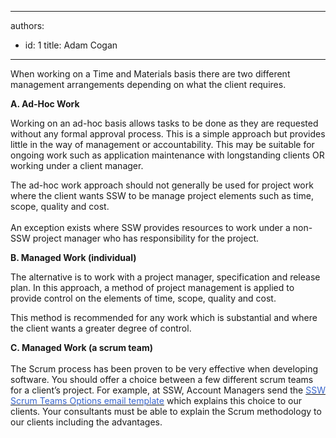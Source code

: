

---
authors:
  - id: 1
    title: Adam Cogan
---




<span class='intro'> When working on a Time and Materials basis there are two different management arrangements depending on what the client requires.  </span>

<p><b>A. Ad-Hoc Work</b> </p>
<p>Working on an ad-hoc basis allows tasks to be done as they are requested without any formal approval process. This is a simple approach but provides little in the way of management or accountability. This may be suitable for ongoing work such as application maintenance with longstanding clients OR working under a client manager.</p>
<p>The ad-hoc work approach should not generally be used for project work where the client wants SSW to be manage project elements such as time, scope, quality and cost. <br><br>An exception exists where SSW provides resources to work under a non-SSW project manager who has responsibility for the project. </p>
<p><b>B. Managed Work (individual)</b></p>
<p>The alternative is to work with a project manager, specification and release plan. In this approach, a method of project management is applied to provide control on the elements of time, scope, quality and cost. </p>
<p>This method is recommended for any work which is substantial and where the client wants a greater degree of control.</p>
<div><b>C. Managed Work (a scrum team)</b></div>
<div><strong></strong>&#160;</div>
<div>The Scrum process has been proven to be very effective when developing software. You should offer a choice between a few different scrum teams for a client’s project. For example, at SSW, Account Managers send the <a href="http&#58;//www.ssw.com.au/SSW/Standards/Rules/Files/ScrumTeamsOptionEmailTemplate.docx"><font color="#3a66cc">SSW Scrum Teams Options email template</font></a> which explains this choice to our clients. Your consultants must be able to explain the Scrum methodology to our clients including the advantages. </div>
<p>&#160;</p>


